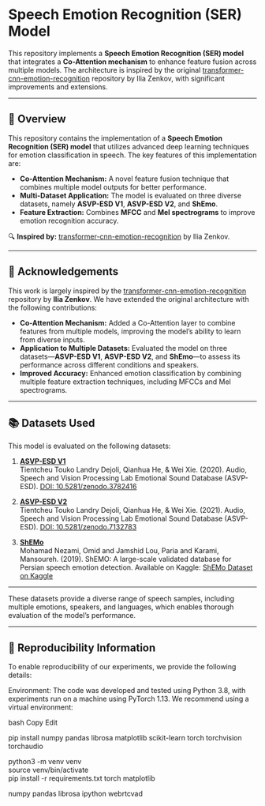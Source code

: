 
# **Speech Emotion Recognition (SER) Model**

This repository implements a **Speech Emotion Recognition (SER) model** that integrates a **Co-Attention mechanism** to enhance feature fusion across multiple models. The architecture is inspired by the original [transformer-cnn-emotion-recognition](https://github.com/IliaZenkov/transformer-cnn-emotion-recognition) repository by Ilia Zenkov, with significant improvements and extensions.

---

## **📌 Overview**

This repository contains the implementation of a **Speech Emotion Recognition (SER) model** that utilizes advanced deep learning techniques for emotion classification in speech. The key features of this implementation are:

- **Co-Attention Mechanism:** A novel feature fusion technique that combines multiple model outputs for better performance.
- **Multi-Dataset Application:** The model is evaluated on three diverse datasets, namely **ASVP-ESD V1**, **ASVP-ESD V2**, and **ShEmo**.
- **Feature Extraction:** Combines **MFCC** and **Mel spectrograms** to improve emotion recognition accuracy.

🔍 **Inspired by:** [transformer-cnn-emotion-recognition](https://github.com/IliaZenkov/transformer-cnn-emotion-recognition) by Ilia Zenkov.

---

## **📜 Acknowledgements**

This work is largely inspired by the [transformer-cnn-emotion-recognition](https://github.com/IliaZenkov/transformer-cnn-emotion-recognition) repository by **Ilia Zenkov**. We have extended the original architecture with the following contributions:

- **Co-Attention Mechanism:** Added a Co-Attention layer to combine features from multiple models, improving the model’s ability to learn from diverse inputs.
- **Application to Multiple Datasets:** Evaluated the model on three datasets—**ASVP-ESD V1**, **ASVP-ESD V2**, and **ShEmo**—to assess its performance across different conditions and speakers.
- **Improved Accuracy:** Enhanced emotion classification by combining multiple feature extraction techniques, including MFCCs and Mel spectrograms.

---

## **📚 Datasets Used**

This model is evaluated on the following datasets:

1. **[ASVP-ESD V1](https://doi.org/10.5281/zenodo.3782416)**  
   Tientcheu Touko Landry Dejoli, Qianhua He, & Wei Xie. (2020). Audio, Speech and Vision Processing Lab Emotional Sound Database (ASVP-ESD). [DOI: 10.5281/zenodo.3782416](https://doi.org/10.5281/zenodo.3782416)
   
2. **[ASVP-ESD V2](https://doi.org/10.5281/zenodo.7132783)**  
   Tientcheu Touko Landry Dejoli, Qianhua He, & Wei Xie. (2021). Audio, Speech and Vision Processing Lab Emotional Sound Database (ASVP-ESD). [DOI: 10.5281/zenodo.7132783](https://doi.org/10.5281/zenodo.7132783)
   
3. **[ShEMo](https://www.kaggle.com/datasets/mansourehk/shemo-persian-speech-emotion-detection-database)**  
   Mohamad Nezami, Omid and Jamshid Lou, Paria and Karami, Mansoureh. (2019). ShEMO: A large-scale validated database for Persian speech emotion detection. Available on Kaggle: [ShEMo Dataset on Kaggle](https://www.kaggle.com/datasets/mansourehk/shemo-persian-speech-emotion-detection-database)

---


These datasets provide a diverse range of speech samples, including multiple emotions, speakers, and languages, which enables thorough evaluation of the model’s performance.

---

## **🔁 Reproducibility Information**
To enable reproducibility of our experiments, we provide the following details:

Environment:
The code was developed and tested using Python 3.8, with experiments run on a machine using PyTorch 1.13. We recommend using a virtual environment:

bash
Copy
Edit

pip install numpy pandas librosa matplotlib scikit-learn torch torchvision torchaudio


python3 -m venv venv             
source venv/bin/activate         
pip install -r requirements.txt
torch
matplotlib

numpy
pandas
librosa
ipython
webrtcvad

